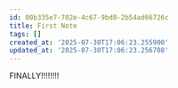 ```yaml
---
id: 00b335e7-702e-4c67-9bd0-2b54ad66726c
title: First Note
tags: []
created_at: '2025-07-30T17:06:23.255900'
updated_at: '2025-07-30T17:06:23.256708'
---
```

FINALLY!!!!!!!!